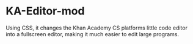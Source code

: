 # KA-Editor-mod
Using CSS, it changes the Khan Academy CS platforms little code editor into a fullscreen editor, making it much easier to edit large programs.
